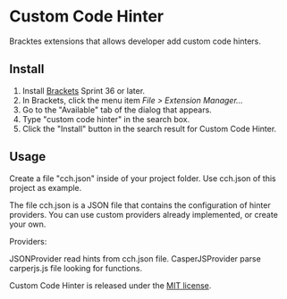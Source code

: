 Custom Code Hinter
===========================

Bracktes extensions that allows developer add custom code hinters.

Install
-------

1. Install [Brackets](http://download.brackets.io/) Sprint 36 or later.
2. In Brackets, click the menu item *File > Extension Manager...*
3. Go to the "Available" tab of the dialog that appears.
4. Type "custom code hinter" in the search box.
5. Click the "Install" button in the search result for Custom Code Hinter.

Usage
-----

Create a file "cch.json" inside of your project folder. Use cch.json of this project as example.


The file cch.json is a JSON file that contains the configuration of hinter providers. You can use custom providers already implemented, or create your own.

Providers:

JSONProvider read hints from cch.json file.
CasperJSProvider parse carperjs.js file looking for functions.



Custom Code Hinter is released under the [MIT license](http://opensource.org/licenses/MIT).
